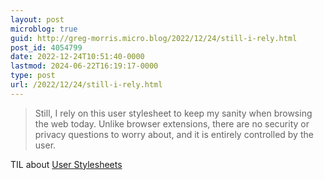 ```yaml
---
layout: post
microblog: true
guid: http://greg-morris.micro.blog/2022/12/24/still-i-rely.html
post_id: 4054799
date: 2022-12-24T10:51:40-0000
lastmod: 2024-06-22T16:19:17-0000
type: post
url: /2022/12/24/still-i-rely.html
---
```

> Still, I rely on this user stylesheet to keep my sanity when browsing the web today. Unlike browser extensions, there are no security or privacy questions to worry about, and it is entirely controlled by the user.

TIL about [User Stylesheets ](https://pxlnv.com/blog/user-stylesheets-are-still-pretty-great/)
